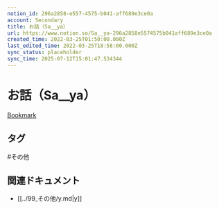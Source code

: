 ```yaml
---
notion_id: 296a2858-e557-4575-b041-aff689e3ce0a
account: Secondary
title: お話（Sa__ya）
url: https://www.notion.so/Sa__ya-296a2858e5574575b041aff689e3ce0a
created_time: 2022-03-25T01:50:00.000Z
last_edited_time: 2022-03-25T18:58:00.000Z
sync_status: placeholder
sync_time: 2025-07-12T15:01:47.534344
---
```

# お話（Sa__ya）

[Bookmark](https://us05web.zoom.us/j/86434027077?pwd=TE1QNEs3OFhUb1kvRzMyOFFUKy9rdz09)

## タグ

#その他 

## 関連ドキュメント

- [[../99_その他/y.md|y]]
